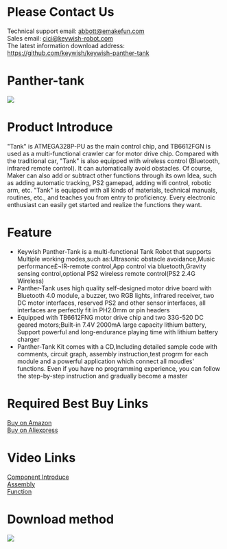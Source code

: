 # Please Contact Us

Technical support email: abbott@emakefun.com </br>
Sales email: cici@keywish-robot.com </br>
The latest information download address: https://github.com/keywish/keywish-panther-tank

# Panther-tank
![](https://github.com/keywish/keywish-panther-tank/blob/master/Panther-tank.jpg)

# Product Introduce
"Tank" is ATMEGA328P-PU as the main control chip, and TB6612FGN is used as a multi-functional
crawler car for motor drive chip. Compared with the traditional car, "Tank" is also equipped with wireless
control (Bluetooth, infrared remote control). It can automatically avoid obstacles. Of course, Maker can also
add or subtract other functions through its own Idea, such as adding automatic tracking, PS2 gamepad,
adding wifi control, robotic arm, etc.
"Tank" is equipped with all kinds of materials, technical manuals, routines, etc., and teaches you from
entry to proficiency. Every electronic enthusiast can easily get started and realize the functions they want.

# Feature

* Keywish Panther-Tank is a multi-functional Tank Robot that supports Multiple working modes,such as:Ultrasonic obstacle avoidance,Music performance£¬IR-remote control,App control via bluetooth,Gravity sensing control,optional PS2 wireless remote control(PS2 2.4G Wireless) </br>
* Panther-Tank uses high quality self-designed motor drive board with Bluetooth 4.0 module, a buzzer, two RGB lights, infrared receiver, two DC motor interfaces, reserved PS2 and other sensor interfaces, all interfaces are perfectly fit in PH2.0mm or pin headers </br>
* Equipped with TB6612FNG motor drive chip and two 33G-520 DC geared motors;Built-in 7.4V 2000mA large capacity lithium battery, Support powerful and long-endurance playing time with lithium battery charger </br>
* Panther-Tank Kit comes with a CD,Including detailed sample code with comments, circuit graph, assembly instruction,test progrm for each module and a powerful application which connect all moudles' functions. Even if you have no programming experience, you can follow the step-by-step instruction and gradually become a master </br>

# Required Best Buy Links
[Buy on Amazon](https://www.amazon.com/Keywish-Panther-Tank-Ultrasonic-Bluetooth-Educational/dp/B07GBM6N4K/ref=lp_16058461011_1_11?srs=16058461011&ie=UTF8&qid=1535612545&sr=8-11) </br>
[Buy on Aliexpress]( https://www.aliexpress.com/store/product/Tank-Robot-for-Arduino-UNO-R3-Smart-Cars-Super-Starter-Kit-APP-RC-Gravity-Sensing-Remote/3269016_32919990916.html)

# Video Links
[Component Introduce](https://www.youtube.com/watch?v=nQKkJ7il_7U)</br>
[Assembly](https://www.youtube.com/watch?v=uKt7CwDJHMs)</br>
[Function](https://www.youtube.com/watch?v=HLLu401wWoE)</br>

# Download method
![](https://github.com/keywish/keywish-panther-tank/blob/master/Image.png)
